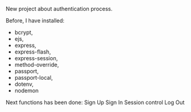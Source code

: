 New project about authentication process.

Before, I have installed:
- bcrypt,
- ejs,
- express,
- express-flash,
- express-session,
- method-override,
- passport,
- passport-local,
- dotenv,
- nodemon

Next functions has been done:
Sign Up
Sign In
Session control
Log Out


